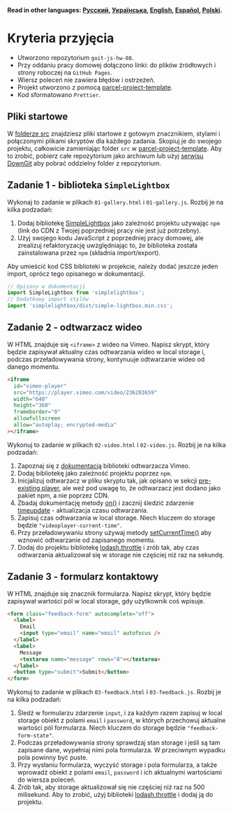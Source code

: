 **Read in other languages: [Русский](README.md), [Українська](README.ua.md),
[English](README.en.md), [Español](README.es.md), [Polski](README.pl.md).**

# Kryteria przyjęcia

- Utworzono repozytorium `goit-js-hw-08`.
- Przy oddaniu pracy domowej dołączono linki: do plików źródłowych i strony 
  roboczej na `GitHub Pages`.
- Wiersz poleceń nie zawiera błędów i ostrzeżeń.
- Projekt utworzono z pomocą
  [parcel-project-template](https://github.com/goitacademy/parcel-project-template).
- Kod sformatowano `Prettier`.

## Pliki startowe

W [folderze src](./src) znajdziesz pliki startowe z gotowym znacznikiem, stylami i
połączonymi plikami skryptów dla każdego zadania. Skopiuj je do swojego projektu,
całkowicie zamieniając folder `src` w
[parcel-project-template](https://github.com/goitacademy/parcel-project-template).
Aby to zrobić, pobierz całe repozytorium jako archiwum lub użyj
[serwisu DownGit](https://downgit.github.io/) aby pobrać oddzielny folder z 
repozytorium.

## Zadanie 1 - biblioteka `SimpleLightbox`

Wykonaj to zadanie w plikach `01-gallery.html` i `01-gallery.js`. Rozbij je na 
kilka podzadań:

1. Dodaj bibliotekę [SimpleLightbox](https://simplelightbox.com/) jako
   zależność projektu używając `npm` (link do CDN z Twojej poprzedniej pracy
   nie jest już potrzebny).
2. Użyj swojego kodu JavaScript z poprzedniej pracy domowej, ale zrealizuj
   refaktoryzację uwzględniając to, że biblioteka została zainstalowana przez `npm`
   (składnia import/export).

Aby umieścić kod CSS biblioteki w projekcie, należy dodać jeszcze
jeden import, oprócz tego opisanego w dokumentacji.

```js
// Opisany w dokumentacji
import SimpleLightbox from 'simplelightbox';
// Dodatkowy import stylów
import 'simplelightbox/dist/simple-lightbox.min.css';
```

## Zadanie 2 - odtwarzacz wideo

W HTML znajduje się `<iframe>` z wideo na Vimeo. Napisz skrypt, który będzie
zapisywał aktualny czas odtwarzania wideo w local storage i, podczas
przeładowywania strony, kontynuuje odtwarzanie wideo od danego momentu.

```html
<iframe
  id="vimeo-player"
  src="https://player.vimeo.com/video/236203659"
  width="640"
  height="360"
  frameborder="0"
  allowfullscreen
  allow="autoplay; encrypted-media"
></iframe>
```

Wykonuj to zadanie w plikach `02-video.html` i `02-video.js`. Rozbij je na
kilka podzadań:

1. Zapoznaj się z
   [dokumentacją](https://github.com/vimeo/player.js/#vimeo-player-api)
   biblioteki odtwarzacza Vimeo.
2. Dodaj bibliotekę jako zależność projektu poprzez `npm`.
3. Inicjalizuj odtwarzacz w pliku skryptu tak, jak opisano w sekcji
   [pre-existing player](https://github.com/vimeo/player.js/#pre-existing-player),
   ale weź pod uwagę to, że odtwarzacz jest dodano jako pakiet npm, a nie poprzez CDN.
4. Zbadaj dokumentację metody
   [on()](https://github.com/vimeo/player.js/#onevent-string-callback-function-void)
   i zacznij śledzić zdarzenie
   [timeupdate](https://github.com/vimeo/player.js/#events) - aktualizacja czasu
   odtwarzania.
5. Zapisuj czas odtwarzania w local storage. Niech kluczem do
   storage będzie `"videoplayer-current-time"`.
6. Przy przeładowywaniu strony używaj metody
   [setCurrentTime()](https://github.com/vimeo/player.js/#setcurrenttimeseconds-number-promisenumber-rangeerrorerror)
   aby wznowić odtwarzanie od zapisanego momentu.
7. Dodaj do projektu bibliotekę
   [lodash.throttle](https://www.npmjs.com/package/lodash.throttle) i zrób
   tak, aby czas odtwarzania aktualizował się w storage nie częściej niż raz na
   sekundę.

## Zadanie 3 - formularz kontaktowy

W HTML znajduje się znacznik formularza. Napisz skrypt, który będzie zapisywał wartości pól
w local storage, gdy użytkownik coś wpisuje.

```html
<form class="feedback-form" autocomplete="off">
  <label>
    Email
    <input type="email" name="email" autofocus />
  </label>
  <label>
    Message
    <textarea name="message" rows="8"></textarea>
  </label>
  <button type="submit">Submit</button>
</form>
```

Wykonuj to zadanie w plikach `03-feedback.html` i `03-feedback.js`. Rozbij je
na kilka podzadań:

1. Śledź w formularzu zdarzenie `input`, i za każdym razem zapisuj w local
   storage obiekt z polami `email` i `password`, w których przechowuj aktualne
   wartości pól formularza. Niech kluczem do storage będzie
   `"feedback-form-state"`.
2. Podczas przeładowywania strony sprawdzaj stan storage i jeśli są tam
   zapisane dane, wypełniaj nimi pola formularza. W przeciwnym wypadku pola powinny
   być puste.
3. Przy wysłaniu formularza, wyczyść storage i pola formularza, a także wprowadź obiekt z
   polami `email`, `password` i ich aktualnymi wartościami do wiersza poleceń.
4. Zrób tak, aby storage aktualizował się nie częściej niż raz na 500 milisekund.
   Aby to zrobić, użyj biblioteki
   [lodash.throttle](https://www.npmjs.com/package/lodash.throttle) i dodaj ją do projektu.
